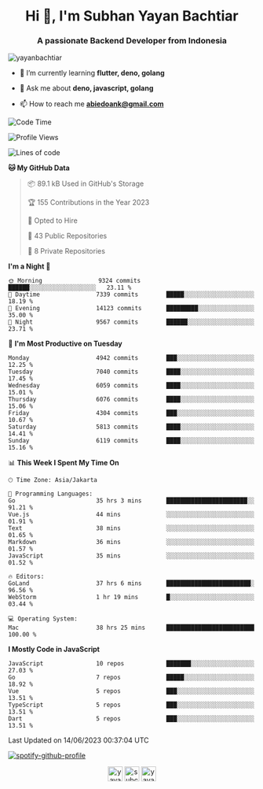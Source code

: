 <h1 align="center">Hi 👋, I'm Subhan Yayan Bachtiar</h1>
<h3 align="center">A passionate Backend Developer from Indonesia</h3>

<p align="left"> <img src="https://komarev.com/ghpvc/?username=yayanbachtiar" alt="yayanbachtiar" /> </p>

- 🌱 I’m currently learning **flutter, deno, golang**

- 💬 Ask me about **deno, javascript, golang**

- 📫 How to reach me **abiedoank@gmail.com**

<!--START_SECTION:waka-->
![Code Time](http://img.shields.io/badge/Code%20Time-5%2C470%20hrs%2042%20mins-blue)

![Profile Views](http://img.shields.io/badge/Profile%20Views-0-blue)

![Lines of code](https://img.shields.io/badge/From%20Hello%20World%20I%27ve%20Written-44.2%20million%20lines%20of%20code-blue)

**🐱 My GitHub Data** 

> 📦 89.1 kB Used in GitHub's Storage 
 > 
> 🏆 155 Contributions in the Year 2023
 > 
> 💼 Opted to Hire
 > 
> 📜 43 Public Repositories 
 > 
> 🔑 8 Private Repositories 
 > 
**I'm a Night 🦉** 

```text
🌞 Morning                9324 commits        ██████░░░░░░░░░░░░░░░░░░░   23.11 % 
🌆 Daytime                7339 commits        █████░░░░░░░░░░░░░░░░░░░░   18.19 % 
🌃 Evening                14123 commits       █████████░░░░░░░░░░░░░░░░   35.00 % 
🌙 Night                  9567 commits        ██████░░░░░░░░░░░░░░░░░░░   23.71 % 
```
📅 **I'm Most Productive on Tuesday** 

```text
Monday                   4942 commits        ███░░░░░░░░░░░░░░░░░░░░░░   12.25 % 
Tuesday                  7040 commits        ████░░░░░░░░░░░░░░░░░░░░░   17.45 % 
Wednesday                6059 commits        ████░░░░░░░░░░░░░░░░░░░░░   15.01 % 
Thursday                 6076 commits        ████░░░░░░░░░░░░░░░░░░░░░   15.06 % 
Friday                   4304 commits        ███░░░░░░░░░░░░░░░░░░░░░░   10.67 % 
Saturday                 5813 commits        ████░░░░░░░░░░░░░░░░░░░░░   14.41 % 
Sunday                   6119 commits        ████░░░░░░░░░░░░░░░░░░░░░   15.16 % 
```


📊 **This Week I Spent My Time On** 

```text
🕑︎ Time Zone: Asia/Jakarta

💬 Programming Languages: 
Go                       35 hrs 3 mins       ███████████████████████░░   91.21 % 
Vue.js                   44 mins             ░░░░░░░░░░░░░░░░░░░░░░░░░   01.91 % 
Text                     38 mins             ░░░░░░░░░░░░░░░░░░░░░░░░░   01.65 % 
Markdown                 36 mins             ░░░░░░░░░░░░░░░░░░░░░░░░░   01.57 % 
JavaScript               35 mins             ░░░░░░░░░░░░░░░░░░░░░░░░░   01.52 % 

🔥 Editors: 
GoLand                   37 hrs 6 mins       ████████████████████████░   96.56 % 
WebStorm                 1 hr 19 mins        █░░░░░░░░░░░░░░░░░░░░░░░░   03.44 % 

💻 Operating System: 
Mac                      38 hrs 25 mins      █████████████████████████   100.00 % 
```

**I Mostly Code in JavaScript** 

```text
JavaScript               10 repos            ███████░░░░░░░░░░░░░░░░░░   27.03 % 
Go                       7 repos             █████░░░░░░░░░░░░░░░░░░░░   18.92 % 
Vue                      5 repos             ███░░░░░░░░░░░░░░░░░░░░░░   13.51 % 
TypeScript               5 repos             ███░░░░░░░░░░░░░░░░░░░░░░   13.51 % 
Dart                     5 repos             ███░░░░░░░░░░░░░░░░░░░░░░   13.51 % 
```




 Last Updated on 14/06/2023 00:37:04 UTC
<!--END_SECTION:waka-->

[![spotify-github-profile](https://spotify-github-profile.vercel.app/api/view?uid=31qtu2k4v3mbxp7clcmm6imuqq6e&cover_image=true&theme=default&show_offline=false&bar_color=53b14f&bar_color_cover=true)](https://github.com/kittinan/spotify-github-profile)


<p align="center">
<a href="https://dev.to/yayanbachtiar" target="blank"><img align="center" src="https://cdn.jsdelivr.net/npm/simple-icons@3.0.1/icons/dev-dot-to.svg" alt="yayanbachtiar" height="30" width="30" /></a>
<a href="https://linkedin.com/in/subchanyayanbachtiar" target="blank"><img align="center" src="https://cdn.jsdelivr.net/npm/simple-icons@3.0.1/icons/linkedin.svg" alt="subchanyayanbachtiar" height="30" width="30" /></a>
<a href="https://codesandbox.com/yayanbachtiar" target="blank"><img align="center" src="https://cdn.jsdelivr.net/npm/simple-icons@3.0.1/icons/codesandbox.svg" alt="yayanbachtiar" height="30" width="30" /></a>
</p>
